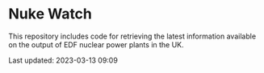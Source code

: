 # Nuke Watch

This repository includes code for retrieving the latest information available on the output of EDF nuclear power plants in the UK.

Last updated: 2023-03-13 09:09